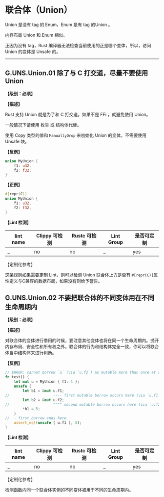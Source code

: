 # 联合体（Union）

Union 是没有 tag 的 Enum，Enum 是有 tag 的Union 。

内存布局 Union 和 Enum 相似。

正因为没有 tag，Rust 编译器无法检查当前使用的正是哪个变体，所以，访问 Union 的变体是 Unsafe 的。

---

## G.UNS.Union.01  除了与 C 打交道，尽量不要使用 Union

**【级别：必须】**

**【描述】**

Rust 支持 Union 就是为了和 C 打交道。如果不是 FFi ，就避免使用 Union。

一般情况下请使用 枚举 或 结构体代替。

使用 Copy 类型的值和 `ManuallyDrop` 来初始化 Union 的变体，不需要使用 Unsafe 块。

**【反例】**

```rust
union MyUnion {
    f1: u32,
    f2: f32,
}
```

**【正例】**

```rust
#[repr(C)]
union MyUnion {
    f1: u32,
    f2: f32,
}
```

**【Lint 检测】**

| lint name | Clippy 可检测 | Rustc 可检测 | Lint Group | 是否可定制 |
| --------- | ------------- | ------------ | ---------- | ---------- |
| _         | no            | no           | _          | yes        |

【定制化参考】

这条规则如果需要定制 Lint，则可以检测 Union 联合体上方是否有 `#[repr(C)]`属性定义与C兼容的数据布局，如果没有则给予警告。

## G.UNS.Union.02   不要把联合体的不同变体用在不同生命周期内

**【级别：必须】**

**【描述】**

 对联合体的变体进行借用的时候，要注意其他变体也将在同一个生命周期内。抛开内存布局、安全性和所有权之外，联合体的行为和结构体完全一致，你可以将联合体当中结构体来进行判断。

**【反例】**

```rust
// ERROR: cannot borrow `u` (via `u.f2`) as mutable more than once at a time
fn test() {
    let mut u = MyUnion { f1: 1 };
    unsafe {
        let b1 = &mut u.f1;
//                    ---- first mutable borrow occurs here (via `u.f1`)
        let b2 = &mut u.f2;
//                    ^^^^ second mutable borrow occurs here (via `u.f2`)
        *b1 = 5;
    }
//  - first borrow ends here
    assert_eq!(unsafe { u.f1 }, 5);
}
```

**【Lint 检测】**

| lint name | Clippy 可检测 | Rustc 可检测 | Lint Group | 是否可定制 |
| --------- | ------------- | ------------ | ---------- | ---------- |
| _         | no            | no           | _          | yes        |

【定制化参考】

检测函数内同一个联合体实例的不同变体被用于不同的生命周期内。
